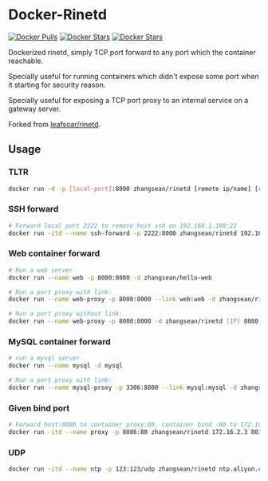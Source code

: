 # Docker-Rinetd

[![Docker Pulls](https://img.shields.io/docker/pulls/zhangsean/rinetd.svg)](https://hub.docker.com/r/zhangsean/rinetd/)
[![Docker Stars](https://img.shields.io/docker/stars/zhangsean/rinetd.svg)](https://hub.docker.com/r/zhangsean/rinetd/)
[![Docker Stars](https://img.shields.io/docker/image-size/zhangsean/rinetd.svg)](https://hub.docker.com/r/zhangsean/rinetd/)

Dockerized rinetd, simply TCP port forward to any port which the container reachable.

Specially useful for running containers which didn't expose some port when it starting for security reason.

Specially useful for exposing a TCP port proxy to an internal service on a gateway server.

Forked from [leafsoar/rinetd](https://hub.docker.com/r/leafsoar/rinetd/).

## Usage

### TLTR

```sh
docker run -d -p [local-port]:8000 zhangsean/rinetd [remote ip/name] [remote port]
```

### SSH forward

```sh
# Forward local port 2222 to remote host ssh on 192.168.1.100:22
docker run -itd --name ssh-forward -p 2222:8000 zhangsean/rinetd 192.168.1.100 22
```

### Web container forward

```sh
# Run a web server
docker run --name web -p 8080:8080 -d zhangsean/hello-web

# Run a port proxy with link:
docker run --name web-proxy -p 8000:8000 --link web:web -d zhangsean/rinetd web 8080

# Run a port proxy without link:
docker run --name web-proxy -p 8000:8000 -d zhangsean/rinetd [IP] 8080
```

### MySQL container forward

```sh
# run a mysql server
docker run --name mysql -d mysql

# Run a port proxy with link:
docker run --name mysql-proxy -p 3306:8000 --link mysql:mysql -d zhangsean/rinetd mysql 3306
```

### Given bind port

```sh
# Forward host:8086 to container proxy:80, container bind :80 to 172.16.2.3:8010
docker run -itd --name proxy -p 8086:80 zhangsean/rinetd 172.16.2.3 8010 80
```

### UDP

```sh
docker run -itd --name ntp -p 123:123/udp zhangsean/rinetd ntp.aliyun.com 123 123 udp
```
